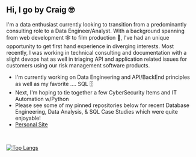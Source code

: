 ## Hi, I go by Craig 🤓  

<!--
**craigtrupp/craigtrupp** is a ✨ _special_ ✨ repository because its `README.md` (this file) appears on your GitHub profile.

Here are some ideas to get you started:

- 🔭 I’m currently working on ...
- 🌱 I’m currently learning ...
- 👯 I’m looking to collaborate on ...
- 🤔 I’m looking for help with ...
- 💬 Ask me about ...
- 📫 How to reach me: ...
- 😄 Pronouns: ...
- ⚡ Fun fact: ...
-->

I'm a data enthusiast currently looking to transition from a predominantly consulting role to a Data Engineer/Analyst. With a background spanning from web development 🕸️ to film production 🎥, I've had an unique opportunity to get first hand experience in diverging interests. Most recently, I was working in technical consulting and documentation with a slight devops hat as well in triaging API and application related issues for customers using our risk management software products. 

- I'm currently working on Data Engineering and API/BackEnd principles as well as my favorite .... SQL 🗄️
- Next, I'm hoping to tie together a few CyberSecurity Items and IT Automation w/Python
- Please see some of my pinned repositories below for recent Database Engineering, Data Analysis, & SQL Case Studies which were quite enjoyable!
- [Personal Site](https://craigtrupp.carrd.co/)

<br>

[![Top Langs](https://github-readme-stats.vercel.app/api/top-langs/?username=craigtrupp)](https://github.com/anuraghazra/github-readme-stats)


<!-- ![Craig's GitHub stats](https://github-readme-stats.vercel.app/api?username=craigtrupp&show_icons=true&theme=transparent) -->
